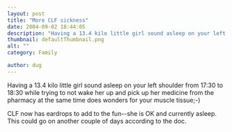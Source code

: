```yaml
---
layout: post
title: "More CLF sickness"
date: 2004-09-02 18:44:05
description: "Having a 13.4 kilo little girl sound asleep on your left shoulder from 17 -- 30 to 18 -- 30 while trying to not wake her up and pick up her medicine from the pharmacy at the same time does wonders for your muscle&#8230;"
thumbnail: defaultThumbnail.png
alt: ""
category: Family

author: dug
---
```


<p>Having a 13.4 kilo little girl sound asleep on your left shoulder from 17:30 to 18:30 while trying to not wake her up and pick up her medicine from the pharmacy at the same time does wonders for your muscle tissue;-)</p>

<p><span class="caps">CLF </span>now has eardrops to add to the fun--she is OK and currently asleep. This could go on another couple of days according to the doc.</p>
